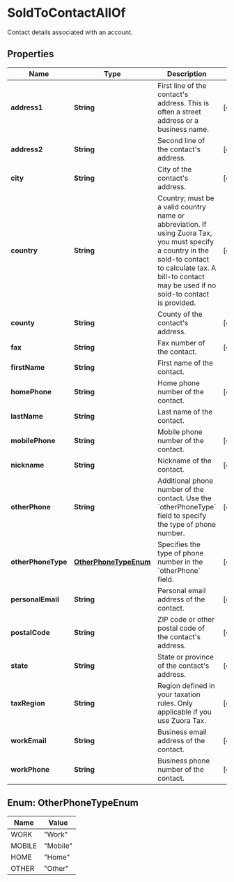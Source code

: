 

# SoldToContactAllOf

Contact details associated with an account. 

## Properties

| Name | Type | Description | Notes |
|------------ | ------------- | ------------- | -------------|
|**address1** | **String** | First line of the contact&#39;s address. This is often a street address or a business name.  |  [optional] |
|**address2** | **String** | Second line of the contact&#39;s address.  |  [optional] |
|**city** | **String** | City of the contact&#39;s address.  |  [optional] |
|**country** | **String** | Country; must be a valid country name or abbreviation. If using Zuora Tax, you must specify a country in the sold-to contact to calculate tax. A bill-to contact may be used if no sold-to contact is provided.  |  [optional] |
|**county** | **String** | County of the contact&#39;s address.  |  [optional] |
|**fax** | **String** | Fax number of the contact.  |  [optional] |
|**firstName** | **String** | First name of the contact.  |  |
|**homePhone** | **String** | Home phone number of the contact.  |  [optional] |
|**lastName** | **String** | Last name of the contact.  |  |
|**mobilePhone** | **String** | Mobile phone number of the contact.  |  [optional] |
|**nickname** | **String** | Nickname of the contact.  |  [optional] |
|**otherPhone** | **String** | Additional phone number of the contact. Use the &#x60;otherPhoneType&#x60; field to specify the type of phone number.  |  [optional] |
|**otherPhoneType** | [**OtherPhoneTypeEnum**](#OtherPhoneTypeEnum) | Specifies the type of phone number in the &#x60;otherPhone&#x60; field.  |  [optional] |
|**personalEmail** | **String** | Personal email address of the contact.  |  [optional] |
|**postalCode** | **String** | ZIP code or other postal code of the contact&#39;s address.  |  [optional] |
|**state** | **String** | State or province of the contact&#39;s address.  |  [optional] |
|**taxRegion** | **String** | Region defined in your taxation rules. Only applicable if you use Zuora Tax.  |  [optional] |
|**workEmail** | **String** | Business email address of the contact.  |  [optional] |
|**workPhone** | **String** | Business phone number of the contact.  |  [optional] |



## Enum: OtherPhoneTypeEnum

| Name | Value |
|---- | -----|
| WORK | &quot;Work&quot; |
| MOBILE | &quot;Mobile&quot; |
| HOME | &quot;Home&quot; |
| OTHER | &quot;Other&quot; |



